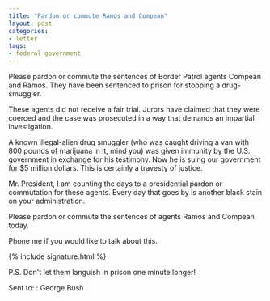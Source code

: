 ```yaml
---
title: "Pardon or commute Ramos and Compean"
layout: post
categories:
- letter
tags:
- federal government
---
```


Please pardon or commute the sentences of Border Patrol agents Compean and Ramos. They have been sentenced to prison for stopping a drug-smuggler.

These agents did not receive a fair trial. Jurors have claimed that they were coerced and the case was prosecuted in a way that demands an impartial investigation. 

A known illegal-alien drug smuggler (who was caught driving a van with 800 pounds of marijuana in it, mind you) was given immunity by the U.S. government in exchange for his testimony. Now he is suing our government for $5 million dollars. This is certainly a travesty of justice. 

Mr. President, I am counting the days to a presidential pardon or commutation for these agents. Every day that goes by is another black stain on your administration. 

Please pardon or commute the sentences of agents Ramos and Compean today.

Phone me if you would like to talk about this.

{% include signature.html %}

P.S. Don't let them languish in prison one minute longer!

Sent to:
: George Bush
